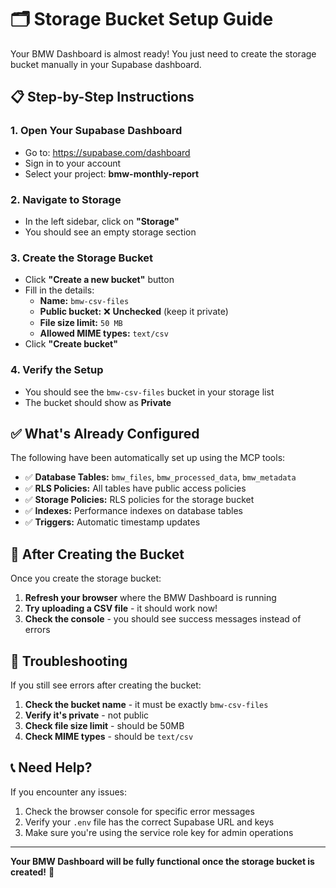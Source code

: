 # 🗂️ Storage Bucket Setup Guide

Your BMW Dashboard is almost ready! You just need to create the storage bucket manually in your Supabase dashboard.

## 📋 Step-by-Step Instructions

### 1. Open Your Supabase Dashboard
- Go to: https://supabase.com/dashboard
- Sign in to your account
- Select your project: **bmw-monthly-report**

### 2. Navigate to Storage
- In the left sidebar, click on **"Storage"**
- You should see an empty storage section

### 3. Create the Storage Bucket
- Click **"Create a new bucket"** button
- Fill in the details:
  - **Name:** `bmw-csv-files`
  - **Public bucket:** ❌ **Unchecked** (keep it private)
  - **File size limit:** `50 MB`
  - **Allowed MIME types:** `text/csv`
- Click **"Create bucket"**

### 4. Verify the Setup
- You should see the `bmw-csv-files` bucket in your storage list
- The bucket should show as **Private**

## ✅ What's Already Configured

The following have been automatically set up using the MCP tools:

- ✅ **Database Tables:** `bmw_files`, `bmw_processed_data`, `bmw_metadata`
- ✅ **RLS Policies:** All tables have public access policies
- ✅ **Storage Policies:** RLS policies for the storage bucket
- ✅ **Indexes:** Performance indexes on database tables
- ✅ **Triggers:** Automatic timestamp updates

## 🎯 After Creating the Bucket

Once you create the storage bucket:

1. **Refresh your browser** where the BMW Dashboard is running
2. **Try uploading a CSV file** - it should work now!
3. **Check the console** - you should see success messages instead of errors

## 🔧 Troubleshooting

If you still see errors after creating the bucket:

1. **Check the bucket name** - it must be exactly `bmw-csv-files`
2. **Verify it's private** - not public
3. **Check file size limit** - should be 50MB
4. **Check MIME types** - should be `text/csv`

## 📞 Need Help?

If you encounter any issues:
1. Check the browser console for specific error messages
2. Verify your `.env` file has the correct Supabase URL and keys
3. Make sure you're using the service role key for admin operations

---

**Your BMW Dashboard will be fully functional once the storage bucket is created!** 🚀 